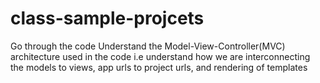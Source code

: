# class-sample-projcets
Go through the code
Understand the Model-View-Controller(MVC) architecture used in the code
i.e understand how we are interconnecting the models to views, app urls to project urls, and rendering of templates
